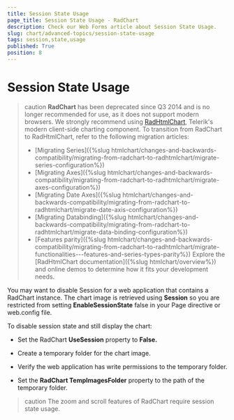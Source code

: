 ```yaml
---
title: Session State Usage
page_title: Session State Usage - RadChart
description: Check our Web Forms article about Session State Usage.
slug: chart/advanced-topics/session-state-usage
tags: session,state,usage
published: True
position: 8
---
```


# Session State Usage

>caution **RadChart** has been deprecated since Q3 2014 and is no longer recommended for use, as it does not support modern browsers. We strongly recommend using [RadHtmlChart](https://www.telerik.com/products/aspnet-ajax/html-chart.aspx), Telerik's modern client-side charting component. 
>To transition from RadChart to RadHtmlChart, refer to the following migration articles:
> - [Migrating Series]({%slug htmlchart/changes-and-backwards-compatibility/migrating-from-radchart-to-radhtmlchart/migrate-series-configuration%})
> - [Migrating Axes]({%slug htmlchart/changes-and-backwards-compatibility/migrating-from-radchart-to-radhtmlchart/migrate-axes-configuration%})
> - [Migrating Date Axes]({%slug htmlchart/changes-and-backwards-compatibility/migrating-from-radchart-to-radhtmlchart/migrate-date-axis-configuration%})
> - [Migrating Databinding]({%slug htmlchart/changes-and-backwards-compatibility/migrating-from-radchart-to-radhtmlchart/migrate-data-binding-configuration%})
> - [Features parity]({%slug htmlchart/changes-and-backwards-compatibility/migrating-from-radchart-to-radhtmlchart/migrate-functionalities---features-and-series-types-parity%})
>Explore the [RadHtmlChart documentation]({%slug htmlchart/overview%}) and online demos to determine how it fits your development needs.

You may want to disable Session for a web application that contains a RadChart instance. The chart image is retrieved using **Session** so you are restricted from setting **EnableSessionState** false in your Page directive or web.config file.

To disable session state and still display the chart:

* Set the RadChart **UseSession** property to **False.**

* Create a temporary folder for the chart image.

* Verify the web application has write permissions to the temporary folder.

* Set the **RadChart TempImagesFolder** property to the path of the temporary folder.

>caution The zoom and scroll features of RadChart require session state usage.

